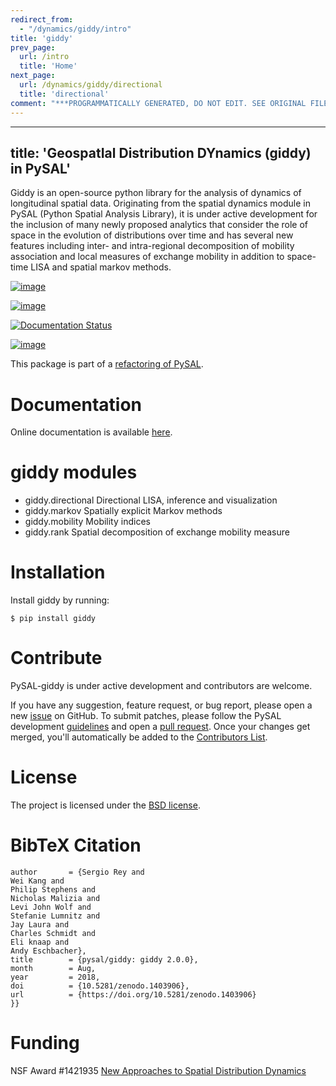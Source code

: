 ```yaml
---
redirect_from:
  - "/dynamics/giddy/intro"
title: 'giddy'
prev_page:
  url: /intro
  title: 'Home'
next_page:
  url: /dynamics/giddy/directional
  title: 'directional'
comment: "***PROGRAMMATICALLY GENERATED, DO NOT EDIT. SEE ORIGINAL FILES IN /content***"
---
```

---
title: 'GeospatIal Distribution DYnamics (giddy) in PySAL'
---

Giddy is an open-source python library for the analysis of dynamics of
longitudinal spatial data. Originating from the spatial dynamics module
in PySAL (Python Spatial Analysis Library), it is under active
development for the inclusion of many newly proposed analytics that
consider the role of space in the evolution of distributions over time
and has several new features including inter- and intra-regional
decomposition of mobility association and local measures of exchange
mobility in addition to space-time LISA and spatial markov methods.

[![image](https://api.travis-ci.org/pysal/giddy.svg)](https://travis-ci.org/pysal/giddy)

[![image](https://badges.gitter.im/pysal/giddy.svg)](https://gitter.im/pysal/giddy)

[![Documentation Status](https://readthedocs.org/projects/giddy/badge/?version=latest)](https://giddy.readthedocs.io/en/latest/?badge=latest)

[![image](https://zenodo.org/badge/91390088.svg)](https://zenodo.org/badge/latestdoi/91390088)

This package is part of a [refactoring of
PySAL](https://github.com/pysal/pysal/wiki/PEP-13:-Refactor-PySAL-Using-Submodules).

Documentation
=============

Online documentation is available [here](https://giddy.readthedocs.io).

giddy modules
=============

-   giddy.directional Directional LISA, inference and visualization
-   giddy.markov Spatially explicit Markov methods
-   giddy.mobility Mobility indices
-   giddy.rank Spatial decomposition of exchange mobility measure

Installation
============

Install giddy by running:

    $ pip install giddy

Contribute
==========

PySAL-giddy is under active development and contributors are welcome.

If you have any suggestion, feature request, or bug report, please open
a new [issue](https://github.com/pysal/giddy/issues) on GitHub. To
submit patches, please follow the PySAL development
[guidelines](http://pysal.readthedocs.io/en/latest/developers/index.html)
and open a [pull request](https://github.com/pysal/giddy). Once your
changes get merged, you'll automatically be added to the [Contributors
List](https://github.com/pysal/giddy/graphs/contributors).

License
=======

The project is licensed under the [BSD
license](https://github.com/pysal/giddy/blob/master/LICENSE.txt).

BibTeX Citation
===============

``` {.sourceCode .@misc{giddy_2018_1403906,
author       = {Sergio Rey and
Wei Kang and
Philip Stephens and
Nicholas Malizia and
Levi John Wolf and
Stefanie Lumnitz and
Jay Laura and
Charles Schmidt and
Eli knaap and
Andy Eschbacher},
title        = {pysal/giddy: giddy 2.0.0},
month        = Aug,
year         = 2018,
doi          = {10.5281/zenodo.1403906},
url          = {https://doi.org/10.5281/zenodo.1403906}
}}
```

Funding
=======

NSF Award \#1421935 [New Approaches to Spatial Distribution
Dynamics](https://www.nsf.gov/awardsearch/showAward?AWD_ID=1421935)
